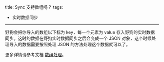 title: Sync 支持数组吗？
tags:
- 实时数据同步
---

野狗会把你导入的数组以下标为 key，每一个元素为 value 存入野狗的实时数据同步。这时的数据在野狗实时数据同步之后会变成一个 JSON 对象，这个时候处理导入的数据需要按照处理 JSON 的方法处理这个数据就可以了。

更多详情请参考文档 [数组处理](https://docs.wilddog.com/guide/sync/bestpractice/array.html)。


